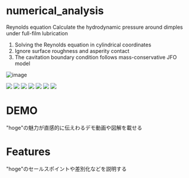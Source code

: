 # numerical_analysis
Reynolds equation
Calculate the hydrodynamic pressure around dimples under full-film lubrication

1. Solving the Reynolds equation in cylindrical coordinates
2. Ignore surface roughness and asperity contact
3. The cavitation boundary condition follows mass-conservative JFO model

![image](https://user-images.githubusercontent.com/86471576/123514321-666d2200-d6cd-11eb-9198-843e61cfaa4e.png)

<img src = "https://latex.codecogs.com/gif.latex?F\frac{\partial}{\partial&space;r}\left&space;[&space;\frac{rh^3}{\mu}\frac{\partial&space;D}{\partial&space;r}&space;\right&space;]&space;&plus;&space;F\frac{\partial}{\partial&space;\theta}\left[\frac{h^3}{\mu&space;r}\frac{\partial&space;D}{\partial&space;\theta}&space;\right&space;]&space;=6&space;r&space;\Omega&space;\left[\frac{\partial&space;h}{\partial&space;\theta}&space;&plus;&space;(1-F)&space;\frac{\partial&space;hD}{\partial&space;\theta}&space;\right&space;]" />

<img src = "https://latex.codecogs.com/gif.latex?F=1"/>
<img src = "https://latex.codecogs.com/gif.latex?D=p-p_{cav}"/>
<img src = "https://latex.codecogs.com/gif.latex?\rho=\rho_0"/>

<img src = "https://latex.codecogs.com/gif.latex?F=0"/>
<img src = "https://latex.codecogs.com/gif.latex?D=\frac{\rho}{\rho_0}-1"/>
<img src = "https://latex.codecogs.com/gif.latex?p=p_{cav}"/>


# DEMO

"hoge"の魅力が直感的に伝えわるデモ動画や図解を載せる

# Features

"hoge"のセールスポイントや差別化などを説明する
